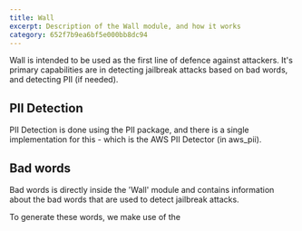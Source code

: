 ```yaml
---
title: Wall
excerpt: Description of the Wall module, and how it works  
category: 652f7b9ea6bf5e000bb8dc94
---
```


Wall is intended to be used as the first line of defence against attackers. It's primary capabilities are 
in detecting jailbreak attacks based on bad words, and detecting PII (if needed).

## PII Detection 

PII Detection is done using the PII package, and there is a single implementation for this - which is the AWS PII Detector (in aws_pii).

## Bad words 

Bad words is directly inside the 'Wall' module and contains information about the bad words that are used to detect jailbreak attacks.

To generate these words, we make use of the 